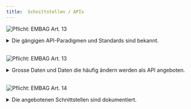 ```yaml
---
title:  Schnittstellen / APIs
---
```


![Pflicht: EMBAG Art. 13](https://img.shields.io/badge/Pflicht-EMBAG_Art._13-linen)
<details>
<summary>Die gängigen API-Paradigmen und Standards sind bekannt.</summary>
<br/>

Für gewisse Daten gibt es bereits Standards, wie diese als API veröffentlich werden sollen (z.B. OGC für Geodaten oder Abstimmungsdaten als JSON-API).

API (Schnittstelle) kann hier sehr breit aufgefasst werden: vom REST- oder RPC-API, über stabile URLs bis zur Publikation in einem öffentlichen Object-Storage ist alles denkbar.

**Folgefragen**

* Werden gleich/ähnliche Daten bereits von anderen Stellen publiziert?
* Gibt es (in)offizielle Standards, die verwenden werden sollen (z.B. eCH, W3C, OGC)?
* Gibt es in meiner Organisation ein API Management (für API Keys, Caching, Throttling)?
  
</details>
<br/>

![Pflicht: EMBAG Art. 13](https://img.shields.io/badge/Pflicht-EMBAG_Art._13-linen)
<details>
<summary>Grosse Daten und Daten die häufig ändern werden als API angeboten.</summary>
<br/>

Gerade grosse Datenmengen werden sinnvollerweise als API angeboten, so dass Datennutzende einen einfachen und einheitlichen Zugang zu den Daten bekommen. Unter Umständen kann eine Veröffentlichung als Datei-Download **und** Dienst in Betracht gezogen werden, um unterschiedliche Bedürfnisse zu befriedigen. Beispiel: eine Badi-App will die aktuelle Wassertemperatur anzeigen im Gegensatz zu Forschenden die die Wassertemperaturschwankungen der letzten 100 Jahre untersuchen möchten.

**Folgefragen**

* Wie oft werden die Daten aktualisiert?
* Wie oft werden die Daten konsumiert?
  
</details>
<br/>

![Pflicht: EMBAG Art. 14](https://img.shields.io/badge/Pflicht-EMBAG_Art._14-linen)
<details>
<summary>Die angebotenen Schnittstellen sind dokumentiert.</summary>
<br/>

Um Nutzenden den Einstieg in die Nutzung einer API zu erleichtern, ist eine aktuelle, verständliche Dokumentation sehr wichtig. Zentral ist dabei, dass alle relevanten Endpunkte beschrieben sind, insbesondere die Parameter und die Wertelisten, die erwartet werden.

Für REST-APIs hat sich OpenAPI als Standard etabliert, welches dann von geeigneten Tools direkt unterstützt wird (z.B. Swagger für eine interaktive Web-Dokumentation oder Postman als Desktop-Applikation). Für komplexere APIs ist es von Vorteil direkt Beispiel-Code zu veröffentlichen, wie eine API zu verwenden ist (vergleiche z.B. mit der [API-Dokumentation der Stadt Zürich](https://opendatazurich.github.io/#verf%C3%BCgbare-schnittstellenapis))

**Folgefragen**

* Gibt es eine zentrale Stelle, an der die Dokumentation zugänglich gemacht wird (z.B. Developer Portal)?
* Ist die Dokumentation up-to-date bzw. wer ist dafür verantwortlich?
  
</details>

